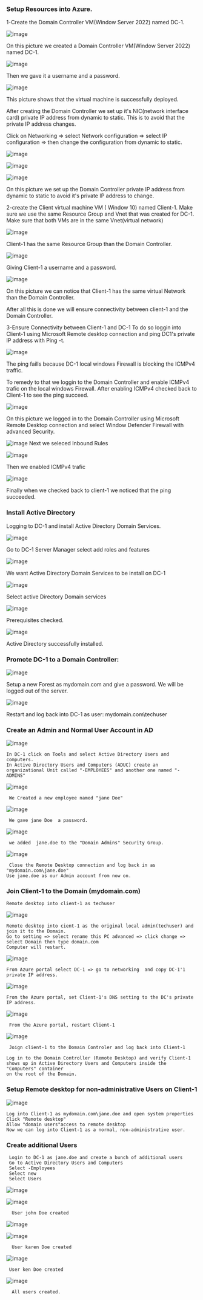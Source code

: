 ### Setup Resources into Azure.

1-Create the Domain Controller VM(Window Server 2022) named DC-1.

![image](https://github.com/jghis/configure-ad/assets/132087784/b5e822c2-727a-411e-9649-754fb7960b33)

On this picture we created a Domain Controller VM(Window Server 2022) named DC-1.

![image](https://github.com/jghis/configure-ad/assets/132087784/bbe471fb-bc3a-4a24-b0a4-198eea2f52e5)

Then we gave it a username and a password.

![image](https://github.com/jghis/configure-ad/assets/132087784/0d1a3220-dfd8-4686-9a73-7bf27ba651c4)

 This picture shows that the virtual machine is successfully deployed.


After creating the Domain Controller we set up it's NIC(network interface card) private IP address from dynamic to static. This is to avoid that the private IP address changes.

 Click on Networking => select Network configuration => select IP configuration => then change the configuration from dynamic to static.

![image](https://github.com/jghis/configure-ad/assets/132087784/b6b0f704-e3e2-4254-af6b-02df2da080eb)

![image](https://github.com/jghis/configure-ad/assets/132087784/312f79be-d088-47fe-bbc6-e55d3315145c)

![image](https://github.com/jghis/configure-ad/assets/132087784/74591462-9d7c-4e92-8b17-26fdfeaa81d7)

On this picture we set up the Domain Controller  private IP address from dynamic to static to avoid it's private IP address to change.

 2-create the Client virtual machine VM ( Window 10) named Client-1.
  Make sure we use the same Resource Group and Vnet that was created for DC-1.
  Make sure that both VMs are in the same Vnet(virtual network)

![image](https://github.com/jghis/configure-ad/assets/132087784/c1698ae5-154e-480d-ae94-7300b2a8045c)

Client-1 has the same Resource Group than the Domain Controller.

![image](https://github.com/jghis/configure-ad/assets/132087784/d3b69763-f6de-46da-a40c-e8c7b6204c88)

 Giving Client-1 a username and a password.

![image](https://github.com/jghis/configure-ad/assets/132087784/ca67367b-54c1-4b41-89ed-906471198f4b)

On this picture we can notice that Client-1 has the same virtual Network than the Domain Controller.


After all this is done we will ensure connectivity between client-1 and the Domain Controller.

 3-Ensure Connectivity between Client-1 and DC-1
  To do so loggin into Client-1 using  Microsoft Remote desktop connection and ping DC1's private IP address with Ping -t. 

![image](https://github.com/jghis/configure-ad/assets/132087784/8601f0be-174f-4a19-8d49-ee37528f9acb)

The ping faills because DC-1 local windows Firewall is blocking the ICMPv4 traffic. 

To remedy to that we loggin to the Domain Controller and enable ICMPv4 trafic on the local windows Firewall.
After enabling ICMPv4 checked back to Client-1 to see the ping succeed.

![image](https://github.com/jghis/configure-ad/assets/132087784/1129610c-345c-40dc-a287-9187cd41a2e5)

 On this picture we logged in to the Domain Controller  using Microsoft Remote Desktop connection and select Window  Defender Firewall with advanced  Security.
 
![image](https://github.com/jghis/configure-ad/assets/132087784/e59ef741-8e71-4701-bd82-ffa53d08e500)
Next we seleced  Inbound Rules

![image](https://github.com/jghis/configure-ad/assets/132087784/57f877ea-aa78-471d-abb5-5cb6f54fc477)

Then we  enabled ICMPv4 trafic


![image](https://github.com/jghis/configure-ad/assets/132087784/692343d3-e2b2-4499-8915-ab11f5dbc723)

Finally when we checked back to client-1 we noticed that the ping succeeded.

### Install Active Directory

  Logging to DC-1 and install Active Directory Domain Services.
  
  ![image](https://github.com/jghis/configure-ad/assets/132087784/3a2c405b-d8da-4d6c-aee8-75a15fc4d654)

  Go to DC-1 Server Manager  select add roles and features

  ![image](https://github.com/jghis/configure-ad/assets/132087784/38467905-156f-4b05-8681-a39e08970bea)

  We want Active Directory Domain Services to be install on DC-1

  ![image](https://github.com/jghis/configure-ad/assets/132087784/9b804944-a985-421e-a253-dc44d8ac4c12)

  Select active Directory Domain services

  ![image](https://github.com/jghis/configure-ad/assets/132087784/9b6e561b-ed4a-4274-af40-74449ccce0f0)

  Prerequisites checked.

  ![image](https://github.com/jghis/configure-ad/assets/132087784/957c5e85-47f8-4067-b4c3-fd39a323495b)

  Active Directory successfully installed.
  
  ### Promote DC-1 to a Domain Controller: 
 
  ![image](https://github.com/jghis/configure-ad/assets/132087784/e799e281-16af-44d5-892e-1d41e5703ad8)
 
  Setup a new Forest as mydomain.com and give a password.  We will be logged out of the server.
  
 ![image](https://github.com/jghis/configure-ad/assets/132087784/e9e7d5c3-4274-4964-a960-96520ea99e2a)

  Restart and log back into DC-1 as user: mydomain.com\techuser

  

### Create an Admin and Normal User Account in AD


   ![image](https://github.com/jghis/configure-ad/assets/132087784/39ce6924-61fc-4936-9282-48662c057466)

    In DC-1 click on Tools and select Active Directory Users and computers.
    In Active Directory Users and Computers (ADUC) create an organizational Unit called "-EMPLOYEES" and another one named "-ADMINS"
    
   ![image](https://github.com/jghis/configure-ad/assets/132087784/db511f9d-b03f-46bf-9ccc-c41f76784dc0)

     We Created a new employee named "jane Doe"

  ![image](https://github.com/jghis/configure-ad/assets/132087784/54a99b6c-65e8-49f0-b229-cb8d4cb8c961)

     We gave jane Doe  a password.

   ![image](https://github.com/jghis/configure-ad/assets/132087784/2dcfb558-8a46-4763-a8c7-a8b18358feae)

     
     we added  jane.doe to the "Domain Admins" Security Group.


   ![image](https://github.com/jghis/configure-ad/assets/132087784/cb8ddb89-5657-4870-a75a-178c74327f91)

    
     Close the Remote Desktop connection and log back in as "mydomain.com\jane.doe"
    Use jane.doe as our Admin account from now on.

###  Join Client-1 to the Domain (mydomain.com)
   
    Remote desktop into client-1 as techuser
    
   ![image](https://github.com/jghis/configure-ad/assets/132087784/c9f3b8c6-2bf3-44b4-b817-2d43bbb66041)

    Remote desktop into cient-1 as the original local admin(techuser) and join it to the Domain.
    Go to setting => select rename this PC advanced => click change => select Domain then type domain.com
    Computer will restart.

   ![image](https://github.com/jghis/configure-ad/assets/132087784/2fcbf4b8-ab97-4e11-8ced-7b64df5ce978)

    From Azure portal select DC-1 => go to networking  and copy DC-1'1 private IP address.

  

   ![image](https://github.com/jghis/configure-ad/assets/132087784/ba957a99-083f-473e-9840-0811af79f778)

    From the Azure portal, set Client-1's DNS setting to the DC's private IP address.
    
   ![image](https://github.com/jghis/configure-ad/assets/132087784/b5c8a2c9-a958-4c54-b6f8-cf236cd193a0)

     From the Azure portal, restart Client-1
    
   ![image](https://github.com/jghis/configure-ad/assets/132087784/b85593e4-9d79-4b1f-a725-2ac094cc916d)

     Joign client-1 to the Domain Controler and log back into Client-1
    
    Log in to the Domain Controller (Remote Desktop) and verify Client-1 shows up in Active Directory Users and Computers inside the "Computers" container 
    on the root of the Domain.

###  Setup Remote desktop for non-administrative Users on Client-1
   
   ![image](https://github.com/jghis/configure-ad/assets/132087784/04057003-b41c-4e54-94bb-e1752d4d85fc)

    Log into Client-1 as mydomain.com\jane.doe and open system properties
    Click "Remote desktop"
    Allow "domain users"access to remote desktop
    Now we can log into Client-1 as a normal, non-administrative user.
    
### Create additional Users
     
     Login to DC-1 as jane.doe and create a bunch of additional users
     Go to Active Directory Users and Computers
     Select -Employees
     Select new
     Select Users
     
   ![image](https://github.com/jghis/configure-ad/assets/132087784/fcbda746-f623-46c8-96d1-c4aeddc71948)
     
   ![image](https://github.com/jghis/configure-ad/assets/132087784/10bb2e86-521c-4af8-84ae-8dbbfdad879f)

      User john Doe created
     
   ![image](https://github.com/jghis/configure-ad/assets/132087784/5ae66f17-e255-4ca5-99a5-8305cb368bbb)

   ![image](https://github.com/jghis/configure-ad/assets/132087784/f79b3489-f1b6-469f-adb5-81a7556c9f85)

      User karen Doe created

   ![image](https://github.com/jghis/configure-ad/assets/132087784/817ca9bf-90ad-4ffe-ad1b-9e0818e1ed97)

     User ken Doe created

   ![image](https://github.com/jghis/configure-ad/assets/132087784/32b15847-2166-448c-991b-23806f7fbf8a)

      All users created.

      

     


     

     
     
